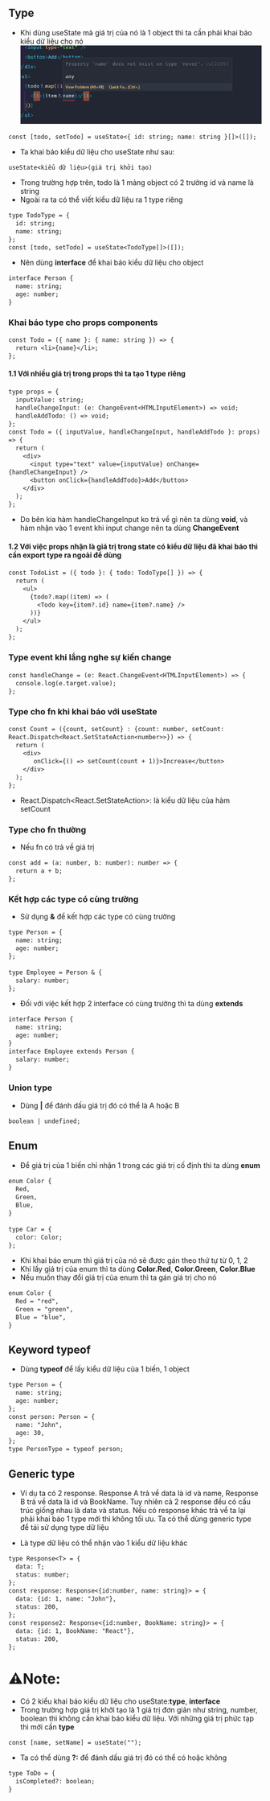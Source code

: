 ## Type

- Khi dùng useState mà giá trị của nó là 1 object thì ta cần phải khai báo kiểu dữ liệu cho nó
  ![alt text](image.png)

```tsx
const [todo, setTodo] = useState<{ id: string; name: string }[]>([]);
```

- Ta khai báo kiểu dữ liệu cho useState như sau:

```tsx
useState<kiểu dữ liệu>(giá trị khởi tạo)
```

- Trong trường hợp trên, todo là 1 mảng object có 2 trường id và name là string
- Ngoài ra ta có thể viết kiểu dữ liệu ra 1 type riêng

```tsx
type TodoType = {
  id: string;
  name: string;
};
const [todo, setTodo] = useState<TodoType[]>([]);
```

- Nên dùng **interface** để khai báo kiểu dữ liệu cho object

```tsx
interface Person {
  name: string;
  age: number;
}
```

### Khai báo type cho props components

```tsx
const Todo = ({ name }: { name: string }) => {
  return <li>{name}</li>;
};
```

#### 1.1 Với nhiều giá trị trong props thì ta tạo 1 type riêng

```tsx
type props = {
  inputValue: string;
  handleChangeInput: (e: ChangeEvent<HTMLInputElement>) => void;
  handleAddTodo: () => void;
};
const Todo = ({ inputValue, handleChangeInput, handleAddTodo }: props) => {
  return (
    <div>
      <input type="text" value={inputValue} onChange={handleChangeInput} />
      <button onClick={handleAddTodo}>Add</button>
    </div>
  );
};
```

- Do bên kia hàm handleChangeInput ko trả về gì nên ta dùng **void**, và hàm nhận vào 1 event khi input change nên ta dùng **ChangeEvent<HTMLInputElement>**

#### 1.2 Với việc props nhận là giá trị trong state có kiểu dữ liệu đã khai báo thì cần export type ra ngoài để dùng

```tsx
const TodoList = ({ todo }: { todo: TodoType[] }) => {
  return (
    <ul>
      {todo?.map((item) => (
        <Todo key={item?.id} name={item?.name} />
      ))}
    </ul>
  );
};
```

### Type event khi lắng nghe sự kiến change

```tsx
const handleChange = (e: React.ChangeEvent<HTMLInputElement>) => {
  console.log(e.target.value);
};
```

### Type cho fn khi khai báo với useState

```tsx
const Count = ({count, setCount} : {count: number, setCount: React.Dispatch<React.SetStateAction<number>>}) => {
  return (
    <div>
       onClick={() => setCount(count + 1)}>Increase</button>
    </div>
  );
};
```

- React.Dispatch<React.SetStateAction<number>>: là kiểu dữ liệu của hàm setCount

### Type cho fn thường

- Nếu fn có trả về giá trị

```tsx
const add = (a: number, b: number): number => {
  return a + b;
};
```

### Kết hợp các type có cùng trường

- Sử dụng **&** để kết hợp các type có cùng trường

```tsx
type Person = {
  name: string;
  age: number;
};

type Employee = Person & {
  salary: number;
};
```

- Đối với việc kết hợp 2 interface có cùng trường thì ta dùng **extends**

```tsx
interface Person {
  name: string;
  age: number;
}
interface Employee extends Person {
  salary: number;
}
```
### Union type
- Dùng **|** để đánh dấu giá trị đó có thể là A hoặc B

```tsx
boolean | undefined;
```

## Enum

- Để giá trị của 1 biến chỉ nhận 1 trong các giá trị cố định thì ta dùng **enum**

```tsx
enum Color {
  Red,
  Green,
  Blue,
}

type Car = {
  color: Color;
};
```

- Khi khai báo enum thì giá trị của nó sẽ được gán theo thứ tự từ 0, 1, 2
- Khi lấy giá trị của enum thì ta dùng **Color.Red**, **Color.Green**, **Color.Blue**
- Nếu muốn thay đổi giá trị của enum thì ta gán giá trị cho nó

```tsx
enum Color {
  Red = "red",
  Green = "green",
  Blue = "blue",
}
```

## Keyword typeof
- Dùng **typeof** để lấy kiểu dữ liệu của 1 biến, 1 object

```tsx
type Person = {
  name: string;
  age: number;
};
const person: Person = {
  name: "John",
  age: 30,
};
type PersonType = typeof person;
```

## Generic type
- Ví dụ ta có 2 response. Response A trả về data là id và name, Response B trả về data là id và BookName. Tuy nhiên cả 2 response đều có cấu trúc giống nhau là data và status. Nếu có response khác trả về ta lại phải khai báo 1 type mới thì không tối ưu. Ta có thể dùng generic type để tái sử dụng type dữ liệu

- Là type dữ liệu có thể nhận vào 1 kiểu dữ liệu khác

```tsx
type Response<T> = {
  data: T;
  status: number;
};
const response: Response<{id:number, name: string}> = {
  data: {id: 1, name: "John"},
  status: 200,
};
const response2: Response<{id:number, BookName: string}> = {
  data: {id: 1, BookName: "React"},
  status: 200,
};
```


# ⚠Note:

- Có 2 kiểu khai báo kiểu dữ liệu cho useState:**type**, **interface**
- Trong trường hợp giá trị khởi tạo là 1 giá trị đơn giản như string, number, boolean thì không cần khai báo kiểu dữ liệu. Với những giá trị phức tạp thì mới cần **type**

```tsx
const [name, setName] = useState("");
```

- Ta có thể dùng **?:** để đánh dấu giá trị đó có thể có hoặc không

```tsx
type ToDo = {
  isCompleted?: boolean;
}
```


